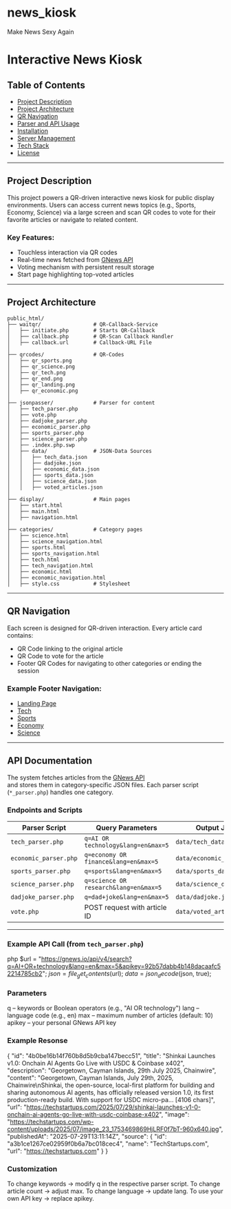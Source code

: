 # news_kiosk
Make News Sexy Again

# Interactive News Kiosk

## Table of Contents
- [Project Description](#project-description)
- [Project Architecture](#project-architecture)
- [QR Navigation](#qr-navigation)
- [Parser and API Usage](#parser-and-api-usage)
- [Installation](#installation)
- [Server Management](#server-management)
- [Tech Stack](#tech-stack)
- [License](#license)

---

## Project Description

This project powers a QR-driven interactive news kiosk for public display environments. Users can access current news topics (e.g., Sports, Economy, Science) via a large screen and scan QR codes to vote for their favorite articles or navigate to related content.

### Key Features:
- Touchless interaction via QR codes
- Real-time news fetched from [GNews API](https://gnews.io/)
- Voting mechanism with persistent result storage
- Start page highlighting top-voted articles

---

## Project Architecture

```plaintext
public_html/
├── waitqr/                 # QR-Callback-Service
│   ├── initiate.php        # Starts QR-Callback
│   ├── callback.php        # QR-Scan Callback Handler
│   ├── callback.url        # Callback-URL File
│
├── qrcodes/                # QR-Codes
│   ├── qr_sports.png
│   ├── qr_science.png
│   ├── qr_tech.png
│   ├── qr_end.png
│   ├── qr_landing.png
│   ├── qr_economic.png
│
├── jsonpasser/             # Parser for content
│   ├── tech_parser.php
│   ├── vote.php
│   ├── dadjoke_parser.php
│   ├── economic_parser.php
│   ├── sports_parser.php
│   ├── science_parser.php
│   ├── .index.php.swp
│   ├── data/               # JSON-Data Sources
│   │   ├── tech_data.json
│   │   ├── dadjoke.json
│   │   ├── economic_data.json
│   │   ├── sports_data.json
│   │   ├── science_data.json
│   │   ├── voted_articles.json
│
├── display/                # Main pages
│   ├── start.html
│   ├── main.html
│   ├── navigation.html
│
├── categories/             # Category pages
│   ├── science.html
│   ├── science_navigation.html
│   ├── sports.html
│   ├── sports_navigation.html
│   ├── tech.html
│   ├── tech_navigation.html
│   ├── economic.html
│   ├── economic_navigation.html
│   ├── style.css           # Stylesheet
```
---

## QR Navigation

Each screen is designed for QR-driven interaction. Every article card contains:

- QR Code linking to the original article
- QR Code to vote for the article
- Footer QR Codes for navigating to other categories or ending the session

### Example Footer Navigation:

- [Landing Page](display/index.html)  
- [Tech](display/tech.html)  
- [Sports](display/sports.html)  
- [Economy](display/economy.html)  
- [Science](display/science.html)

---

## API Documentation

The system fetches articles from the [GNews API](https://gnews.io/)  
and stores them in category-specific JSON files. Each parser script (`*_parser.php`) handles one category.

### Endpoints and Scripts

| Parser Script        | Query Parameters                         | Output JSON             |
|----------------------|------------------------------------------|-------------------------|
| `tech_parser.php`    | `q=AI OR technology&lang=en&max=5`       | `data/tech_data.json`   |
| `economic_parser.php`| `q=economy OR finance&lang=en&max=5`     | `data/economic_data.json`|
| `sports_parser.php`  | `q=sports&lang=en&max=5`                 | `data/sports_data.json` |
| `science_parser.php` | `q=science OR research&lang=en&max=5`    | `data/science_data.json`|
| `dadjoke_parser.php` | `q=dad+joke&lang=en&max=5`               | `data/dadjoke.json`     |
| `vote.php`           | POST request with article ID             | `data/voted_articles.json`|

---

### Example API Call (from `tech_parser.php`)

php
$url = "https://gnews.io/api/v4/search?q=AI+OR+technology&lang=en&max=5&apikey=92b57dabb4b148dacaafc52214785cb2";
$json = file_get_contents($url);
$data = json_decode($json, true);

### Parameters
q – keywords or Boolean operators (e.g., "AI OR technology")
lang – language code (e.g., en)
max – maximum number of articles (default: 10)
apikey – your personal GNews API key

### Example Resonse
{
            "id": "4b0be16b14f760b8d5b9cba147becc51",
            "title": "Shinkai Launches v1.0: Onchain AI Agents Go Live with USDC & Coinbase x402",
            "description": "Georgetown, Cayman Islands, 29th July 2025, Chainwire",
            "content": "Georgetown, Cayman Islands, July 29th, 2025, Chainwire\nShinkai, the open-source, local-first platform for building and sharing autonomous AI agents, has officially released version 1.0, its first production-ready build. With support for USDC micro-pa... [4106 chars]",
            "url": "https://techstartups.com/2025/07/29/shinkai-launches-v1-0-onchain-ai-agents-go-live-with-usdc-coinbase-x402",
            "image": "https://techstartups.com/wp-content/uploads/2025/07/image_23_1753469869HjLRF0f7bT-960x640.jpg",
            "publishedAt": "2025-07-29T13:11:14Z",
            "source": {
                "id": "a3b1ce1267ce02959f0b6a7bc018cec4",
                "name": "TechStartups.com",
                "url": "https://techstartups.com"
            }
        }

### Customization
To change keywords → modify q in the respective parser script.
To change article count → adjust max.
To change language → update lang.
To use your own API key → replace apikey.
